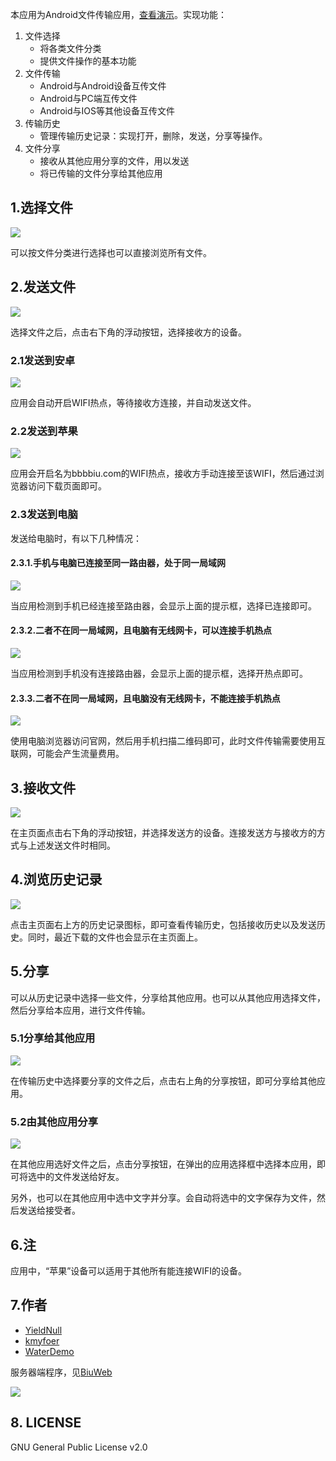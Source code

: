 本应用为Android文件传输应用，[查看演示](http://yieldnull.github.io/Biu/index.html)。实现功能：

1. 文件选择
	- 将各类文件分类
	- 提供文件操作的基本功能
2. 文件传输
	- Android与Android设备互传文件
	- Android与PC端互传文件
	- Android与IOS等其他设备互传文件
3. 传输历史
	- 管理传输历史记录：实现打开，删除，发送，分享等操作。
4. 文件分享
	- 接收从其他应用分享的文件，用以发送
	- 将已传输的文件分享给其他应用

## 1.选择文件

![](app/src/main/assets/help/imgs/choose_file.png)

可以按文件分类进行选择也可以直接浏览所有文件。

## 2.发送文件

![](app/src/main/assets/help/imgs/send_file.png)

选择文件之后，点击右下角的浮动按钮，选择接收方的设备。

### 2.1发送到安卓

![](app/src/main/assets/help/imgs/send_android.png)

应用会自动开启WIFI热点，等待接收方连接，并自动发送文件。

### 2.2发送到苹果

![](app/src/main/assets/help/imgs/send_apple.png)

应用会开启名为bbbbiu.com的WIFI热点，接收方手动连接至该WIFI，然后通过浏览器访问下载页面即可。

### 2.3发送到电脑

发送给电脑时，有以下几种情况：

#### 2.3.1.手机与电脑已连接至同一路由器，处于同一局域网

![](app/src/main/assets/help/imgs/send_pc_router.png)

当应用检测到手机已经连接至路由器，会显示上面的提示框，选择已连接即可。

#### 2.3.2.二者不在同一局域网，且电脑有无线网卡，可以连接手机热点

![](app/src/main/assets/help/imgs/send_pc_ap.png)

当应用检测到手机没有连接路由器，会显示上面的提示框，选择开热点即可。

#### 2.3.3.二者不在同一局域网，且电脑没有无线网卡，不能连接手机热点

![](app/src/main/assets/help/imgs/send_pc_web.png)

使用电脑浏览器访问官网，然后用手机扫描二维码即可，此时文件传输需要使用互联网，可能会产生流量费用。

## 3.接收文件

![](app/src/main/assets/help/imgs/receive_file.png)

在主页面点击右下角的浮动按钮，并选择发送方的设备。连接发送方与接收方的方式与上述发送文件时相同。

## 4.浏览历史记录

![](app/src/main/assets/help/imgs/history.png)

点击主页面右上方的历史记录图标，即可查看传输历史，包括接收历史以及发送历史。同时，最近下载的文件也会显示在主页面上。

## 5.分享

可以从历史记录中选择一些文件，分享给其他应用。也可以从其他应用选择文件，然后分享给本应用，进行文件传输。

### 5.1分享给其他应用

![](app/src/main/assets/help/imgs/share_to.png)

在传输历史中选择要分享的文件之后，点击右上角的分享按钮，即可分享给其他应用。

### 5.2由其他应用分享

![](app/src/main/assets/help/imgs/share_from.png)

在其他应用选好文件之后，点击分享按钮，在弹出的应用选择框中选择本应用，即可将选中的文件发送给好友。

另外，也可以在其他应用中选中文字并分享。会自动将选中的文字保存为文件，然后发送给接受者。

## 6.注

应用中，“苹果”设备可以适用于其他所有能连接WIFI的设备。

## 7.作者

- [YieldNull](https://github.com/YieldNull)
- [kmyfoer](https://github.com/kmyfoer)
- [WaterDemo](https://github.com/WaterDemo)


服务器端程序，见[BiuWeb](https://github.com/YieldNull/BiuWeb)

[![](app/src/main/assets/help/imgs/github.png)](https://github.com/YieldNull/Biu)

## 8. LICENSE

GNU General Public License v2.0
